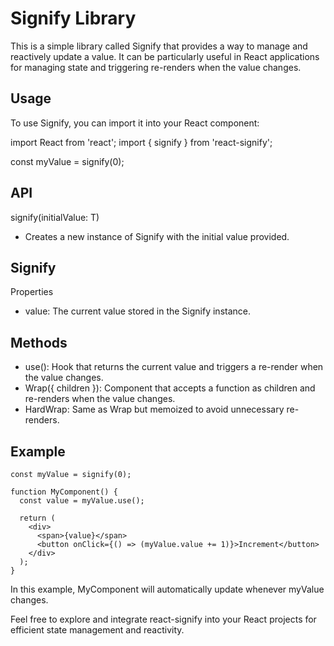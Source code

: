 # Signify Library

This is a simple library called Signify that provides a way to manage and reactively update a value. It can be particularly useful in React applications for managing state and triggering re-renders when the value changes.

## Usage

To use Signify, you can import it into your React component:

import React from 'react';
import { signify } from 'react-signify';

const myValue = signify(0);

## API

signify(initialValue: T)

- Creates a new instance of Signify with the initial value provided.

## Signify

Properties

- value: The current value stored in the Signify instance.

## Methods

- use(): Hook that returns the current value and triggers a re-render when the value changes.
- Wrap({ children }): Component that accepts a function as children and re-renders when the value changes.
- HardWrap: Same as Wrap but memoized to avoid unnecessary re-renders.

## Example

```tsx
const myValue = signify(0);

function MyComponent() {
  const value = myValue.use();

  return (
    <div>
      <span>{value}</span>
      <button onClick={() => (myValue.value += 1)}>Increment</button>
    </div>
  );
}
```

In this example, MyComponent will automatically update whenever myValue changes.

Feel free to explore and integrate react-signify into your React projects for efficient state management and reactivity.
